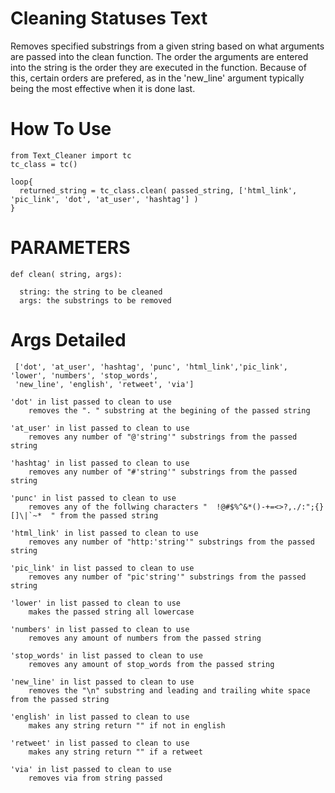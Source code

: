 # Cleaning Statuses Text
Removes specified substrings from a given string based on what arguments are passed into the clean function. The order the arguments are entered into the string is the order they are executed in the function. Because of this, certain orders are prefered, as in the 'new_line' argument typically being the most effective when it is done last.

# How To Use
```
from Text_Cleaner import tc
tc_class = tc()

loop{
  returned_string = tc_class.clean( passed_string, ['html_link',  'pic_link', 'dot', 'at_user', 'hashtag'] )
}
```

# PARAMETERS
```
def clean( string, args):

  string: the string to be cleaned
  args: the substrings to be removed
```

# Args Detailed
```
 ['dot', 'at_user', 'hashtag', 'punc', 'html_link','pic_link', 'lower', 'numbers', 'stop_words', 
 'new_line', 'english', 'retweet', 'via']

'dot' in list passed to clean to use
    removes the ". " substring at the begining of the passed string

'at_user' in list passed to clean to use
    removes any number of "@'string'" substrings from the passed string

'hashtag' in list passed to clean to use
    removes any number of "#'string'" substrings from the passed string

'punc' in list passed to clean to use
    removes any of the follwing characters "  !@#$%^&*()-+=<>?,./:";{}[]\|`~*  " from the passed string

'html_link' in list passed to clean to use
    removes any number of "http:'string'" substrings from the passed string

'pic_link' in list passed to clean to use
    removes any number of "pic'string'" substrings from the passed string

'lower' in list passed to clean to use
    makes the passed string all lowercase

'numbers' in list passed to clean to use
    removes any amount of numbers from the passed string

'stop_words' in list passed to clean to use
    removes any amount of stop_words from the passed string

'new_line' in list passed to clean to use
    removes the "\n" substring and leading and trailing white space from the passed string
    
'english' in list passed to clean to use
    makes any string return "" if not in english
    
'retweet' in list passed to clean to use
    makes any string return "" if a retweet
    
'via' in list passed to clean to use
    removes via from string passed
```
